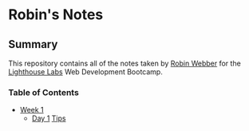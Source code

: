 # Robin's Notes

## Summary

This repository contains all of the notes taken by [Robin Webber](https://github.com/robinwebber) for the [Lighthouse Labs](https://www.lighthouselabs.ca/) Web Development Bootcamp.

### Table of Contents
* [Week 1](/Week_1)
  * [Day 1](/Week_1/Day_1)
  [Tips](/Week_1/Day_1/What_Should_I_Do_For_Lunch_Tips.md)